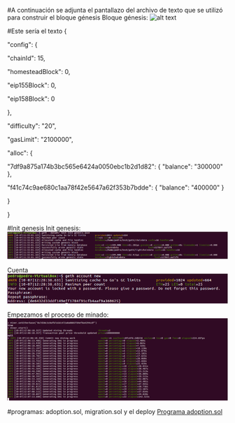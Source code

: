#A continuación se adjunta el pantallazo del archivo de texto que se utilizó para construir el bloque génesis
Bloque génesis:
![alt text](https://github.com/PedroCCBlck/Dise-o-y-desarrollo/blob/master/PEC1/Bloque%20g%C3%A9nesis.png "Bloque génesis")

#Este sería el texto
{

"config": {

"chainId": 15, 

"homesteadBlock": 0,

"eip155Block": 0,

"eip158Block": 0

},

"difficulty": "20",

"gasLimit": "2100000",

"alloc": {

"7df9a875a174b3bc565e6424a0050ebc1b2d1d82": 
    { "balance": "300000" },

"f41c74c9ae680c1aa78f42e5647a62f353b7bdde": 
    { "balance": "400000" }

}

}

#Init genesis
Init genesis:
![alt text](https://github.com/PedroCCBlck/Dise-o-y-desarrollo/blob/master/PEC1/init_genesis.png "Init génesis")

Cuenta
![alt text](https://github.com/PedroCCBlck/Dise-o-y-desarrollo/blob/master/PEC1/cuenta.png "Cuenta")

Empezamos el proceso de minado:
![alt text](https://github.com/PedroCCBlck/Dise-o-y-desarrollo/blob/master/PEC1/minando.png "Minado")

#programas: adoption.sol, migration.sol y el deploy
[Programa adoption.sol](https://github.com/PedroCCBlck/Truffle_evaluation/blob/master/Adoption.sol)

